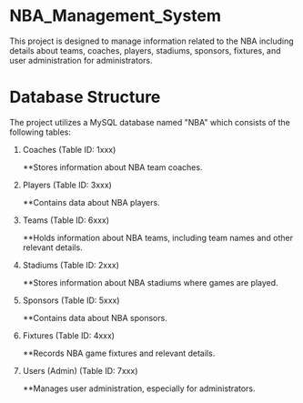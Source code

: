 # NBA_Management_System
This project is designed to manage information related to the NBA including details about teams, coaches, players, stadiums, sponsors, fixtures, and user administration for administrators.

# Database Structure
The project utilizes a MySQL database named "NBA" which consists of the following tables:
1. Coaches (Table ID: 1xxx)
   
   **Stores information about NBA team coaches.
   
2. Players (Table ID: 3xxx)

   **Contains data about NBA players.

3. Teams (Table ID: 6xxx)

    **Holds information about NBA teams, including team names and other relevant details.
   
4. Stadiums (Table ID: 2xxx)

     **Stores information about NBA stadiums where games are played.
   
5. Sponsors (Table ID: 5xxx)

     **Contains data about NBA sponsors.
  
6. Fixtures (Table ID: 4xxx)
   
     **Records NBA game fixtures and relevant details.
   
7. Users (Admin) (Table ID: 7xxx)

     **Manages user administration, especially for administrators.

